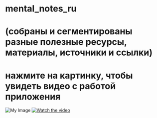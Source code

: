 # mental_notes_ru
# (собраны и сегментированы разные полезные ресурсы, материалы, источники и ссылки)
# нажмите на картинку, чтобы увидеть видео с работой приложения
![My Image](45.gif)
[![Watch the video](https://i.ytimg.com/vi/LmwCPWzLiVY/hq720_2.jpg?sqp=-oaymwEdCM0CENAFSFXyq4qpAw8IARUAAIhCcAHAAQbQAQE=&rs=AOn4CLDSmxPIO7Le7GGAq9iBqdEYRwclRg)](https://www.youtube.com/shorts/LmwCPWzLiVY)
